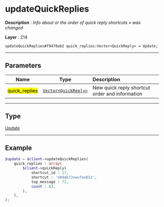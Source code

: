 # updateQuickReplies

**Description** : *Info about or the order of quick reply shortcuts &raquo; was changed*

**Layer** : 214

```tl
updateQuickReplies#f9470ab2 quick_replies:Vector<QuickReply> = Update;
```

---

## Parameters

| Name | Type | Description |
| :---: | :---: | :--- |
| <mark>quick_replies</mark> | [`Vector<QuickReply>`](type/QuickReply) | New quick reply shortcut order and information |

---

## Type

[Update](type/Update)

---

## Example

```php
$update = $client->updateQuickReplies(
	quick_replies : array(
		$client->quickReply(
			shortcut_id : 17,
			shortcut : 'nHdqk7JvwufoxD1z',
			top_message : 72,
			count : 83,
		),
	),
);
```